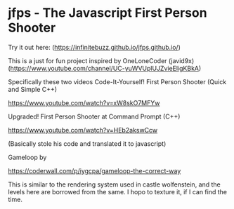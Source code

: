 # jfps - The Javascript First Person Shooter
Try it out here:
(https://infinitebuzz.github.io/jfps.github.io/)

This is a just for fun project inspired by OneLoneCoder (javid9x)
(https://www.youtube.com/channel/UC-yuWVUplUJZvieEligKBkA)

Specifically these two videos
Code-It-Yourself! First Person Shooter (Quick and Simple C++)

https://www.youtube.com/watch?v=xW8skO7MFYw

Upgraded! First Person Shooter at Command Prompt (C++)

https://www.youtube.com/watch?v=HEb2akswCcw

(Basically stole his code and translated it to javascript)

Gameloop by

https://coderwall.com/p/iygcpa/gameloop-the-correct-way

This is similar to the rendering system used in castle wolfenstein, and the levels here are borrowed from the same.  I hopo to texture it, if I can find the time.
